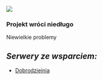 ![](https://cdn.discordapp.com/attachments/901198788486631514/901198845852131448/Global-Boost.png)

### Projekt wróci niedługo
Niewielkie problemy

## ***Serwery ze wsparciem:***
- [Dobrodziejnia](https://discord.gg/tDdgaJJ)
